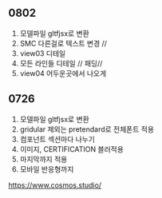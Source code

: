 ## 0802
1. 모델파일 gltfjsx로 변환
2. SMC 다른걸로 텍스트 변경 //
3. view03 디테일 
4. 모든 라인들 디테일 // 패딩//
5. view04 어두운곳에서 나오게



## 0726
1. 모델파일 gltfjsx로 변환
2. gridular 제외는 pretendard로 전체폰트 적용
3. 컴포넌트 섹션마다 나누기 
4. 이미지, CERTIFICATION 블러적용 
5. 마지막까지 적용
6. 모바일 반응형까지



https://www.cosmos.studio/